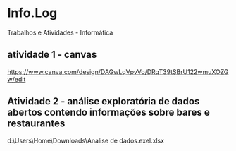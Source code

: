 # Info.Log
Trabalhos e Atividades - Informática
## atividade 1 - canvas
https://www.canva.com/design/DAGwLqVpvVo/DRqT39tSBrU122wmuXOZGw/edit

## Atividade 2 - análise exploratória de dados abertos contendo informações sobre bares e restaurantes
d:\Users\Home\Downloads\Analise de dados.exel.xlsx

